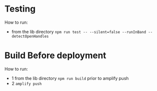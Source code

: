 # Testing
How to run:
* from the lib directory `npm run test -- --silent=false --runInBand --detectOpenHandles`

# Build Before deployment
How to run:
* 1 from the lib directory `npm run build` prior to amplify push
* 2 `amplify push`




